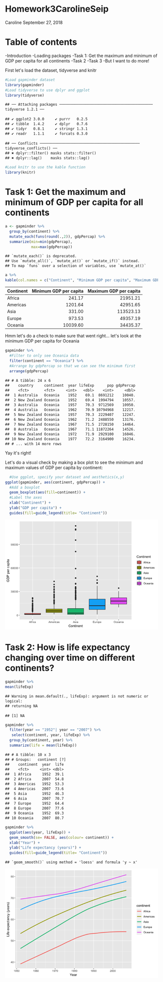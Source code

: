 Homework3CarolineSeip
================
Caroline
September 27, 2018

Table of contents
=================

-Introduction -Loading packages -Task 1: Get the maximum and minimum of GDP per capita for all continents -Task 2 -Task 3 -But I want to do more!

First let's load the dataset, tidyverse and knitr

``` r
#Load gapminder dataset
library(gapminder)
#Load tidyverse to use dplyr and ggplot
library(tidyverse)
```

    ## ── Attaching packages ─────────────────────────────────────────── tidyverse 1.2.1 ──

    ## ✔ ggplot2 3.0.0     ✔ purrr   0.2.5
    ## ✔ tibble  1.4.2     ✔ dplyr   0.7.6
    ## ✔ tidyr   0.8.1     ✔ stringr 1.3.1
    ## ✔ readr   1.1.1     ✔ forcats 0.3.0

    ## ── Conflicts ────────────────────────────────────────────── tidyverse_conflicts() ──
    ## ✖ dplyr::filter() masks stats::filter()
    ## ✖ dplyr::lag()    masks stats::lag()

``` r
#Load knitr to use the kable function
library(knitr)
```

Task 1: Get the maximum and minimum of GDP per capita for all continents
========================================================================

``` r
a <- gapminder %>% 
  group_by(continent) %>%
  mutate_each(funs(round(.,2)), gdpPercap) %>% 
  summarize(min=min(gdpPercap),
            max=max(gdpPercap))
```

    ## `mutate_each()` is deprecated.
    ## Use `mutate_all()`, `mutate_at()` or `mutate_if()` instead.
    ## To map `funs` over a selection of variables, use `mutate_at()`

``` r
a %>% 
kable(col.names = c("Continent", "Minimum GDP per capita", "Maximum GDP per capita"))
```

| Continent |  Minimum GDP per capita|  Maximum GDP per capita|
|:----------|-----------------------:|-----------------------:|
| Africa    |                  241.17|                21951.21|
| Americas  |                 1201.64|                42951.65|
| Asia      |                  331.00|               113523.13|
| Europe    |                  973.53|                49357.19|
| Oceania   |                10039.60|                34435.37|

Hmm let's do a check to make sure that went right... let's look at the minimum GDP per capita for Oceania

``` r
gapminder %>% 
  #Filter to only see Oceania data
  filter(continent == "Oceania") %>% 
  #Arrange by gdpPercap so that we can see the minimum first
  arrange(gdpPercap)
```

    ## # A tibble: 24 x 6
    ##    country     continent  year lifeExp      pop gdpPercap
    ##    <fct>       <fct>     <int>   <dbl>    <int>     <dbl>
    ##  1 Australia   Oceania    1952    69.1  8691212    10040.
    ##  2 New Zealand Oceania    1952    69.4  1994794    10557.
    ##  3 Australia   Oceania    1957    70.3  9712569    10950.
    ##  4 Australia   Oceania    1962    70.9 10794968    12217.
    ##  5 New Zealand Oceania    1957    70.3  2229407    12247.
    ##  6 New Zealand Oceania    1962    71.2  2488550    13176.
    ##  7 New Zealand Oceania    1967    71.5  2728150    14464.
    ##  8 Australia   Oceania    1967    71.1 11872264    14526.
    ##  9 New Zealand Oceania    1972    71.9  2929100    16046.
    ## 10 New Zealand Oceania    1977    72.2  3164900    16234.
    ## # ... with 14 more rows

Yay it's right!

Let's do a visual check by making a box plot to see the minimum and maximum values of GDP per capita by continent:

``` r
  #Use ggplot, specify your dataset and aesthetics(x,y)
ggplot(gapminder, aes(continent, gdpPercap)) +
  #Add a boxplot
  geom_boxplot(aes(fill=continent)) +
  #Label the axes
  xlab("Continent") +
  ylab("GDP per capita") +
  guides(fill=guide_legend(title= "Continent"))
```

![](Homework3CarolineSeip_files/figure-markdown_github/unnamed-chunk-4-1.png)

Task 2: How is life expectancy changing over time on different continents?
==========================================================================

``` r
gapminder %>%
mean(lifeExp)
```

    ## Warning in mean.default(., lifeExp): argument is not numeric or logical:
    ## returning NA

    ## [1] NA

``` r
gapminder %>% 
  filter(year == "1952"| year == "2007") %>% 
   select(continent, year, lifeExp) %>% 
  group_by(continent, year) %>% 
  summarize(life = mean(lifeExp))
```

    ## # A tibble: 10 x 3
    ## # Groups:   continent [?]
    ##    continent  year  life
    ##    <fct>     <int> <dbl>
    ##  1 Africa     1952  39.1
    ##  2 Africa     2007  54.8
    ##  3 Americas   1952  53.3
    ##  4 Americas   2007  73.6
    ##  5 Asia       1952  46.3
    ##  6 Asia       2007  70.7
    ##  7 Europe     1952  64.4
    ##  8 Europe     2007  77.6
    ##  9 Oceania    1952  69.3
    ## 10 Oceania    2007  80.7

``` r
gapminder %>%
  ggplot(aes(year, lifeExp)) +
  geom_smooth(se= FALSE, aes(colour= continent)) +
  xlab("Year") +
  ylab("Life expectancy (years)") +
  guides(fill=guide_legend(title= "Continent"))
```

    ## `geom_smooth()` using method = 'loess' and formula 'y ~ x'

![](Homework3CarolineSeip_files/figure-markdown_github/unnamed-chunk-7-1.png)
